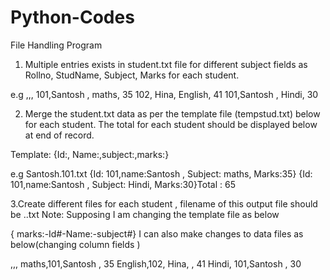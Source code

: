 # Python-Codes
File Handling Program

1. Multiple entries exists in student.txt file for different subject fields as Rollno, StudName, Subject, Marks for each student.

e.g
<Rollno>,<StudName>,<Marks>,<Subject>
101,Santosh , maths, 35
102, Hina, English, 41
101,Santosh , Hindi, 30

 

2. Merge the student.txt data as per the template file (tempstud.txt) below for each student. The total for each student should be displayed below at end of record.

Template:
{Id:<Rollno>, Name:<StudName>,subject:<Subject>,marks:<Marks>}

e.g
Santosh.101.txt
{Id: 101,name:Santosh , Subject: maths, Marks:35}
{Id: 101,name:Santosh , Subject: Hindi, Marks:30}Total : 65

3.Create different files for each student , filename of this output file should be <Name>.<rollno>.txt
Note:
Supposing I am changing the template file as below 

{ marks:<Marks>-Id#<Rollno>-Name:<StudName>-subject#<Subject>}
I can also make changes to data files as below(changing column fields )

<Subject>,<RollNo>,<StudName>,<Marks>
maths,101,Santosh , 35
English,102, Hina, , 41
Hindi, 101,Santosh , 30

 
